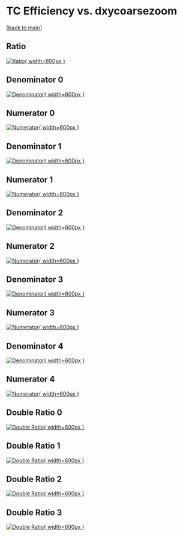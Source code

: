 # TC Efficiency vs. dxycoarsezoom

[[back to main](./)]



## Ratio

[![Ratio](../mtv/var/TC_loweta_211_0_eff_dxycoarsezoom.png){ width=600px }](../mtv/var/TC_loweta_211_0_eff_dxycoarsezoom.pdf)

## Denominator 0

[![Denominator](../mtv/den/TC_loweta_211_0_eff_dxycoarsezoom_den0.png){ width=600px }](../mtv/den/TC_loweta_211_0_eff_dxycoarsezoom_den0.pdf)

## Numerator 0

[![Numerator](../mtv/num/TC_loweta_211_0_eff_dxycoarsezoom_num0.png){ width=600px }](../mtv/num/TC_loweta_211_0_eff_dxycoarsezoom_num0.pdf)

## Denominator 1

[![Denominator](../mtv/den/TC_loweta_211_0_eff_dxycoarsezoom_den1.png){ width=600px }](../mtv/den/TC_loweta_211_0_eff_dxycoarsezoom_den1.pdf)

## Numerator 1

[![Numerator](../mtv/num/TC_loweta_211_0_eff_dxycoarsezoom_num1.png){ width=600px }](../mtv/num/TC_loweta_211_0_eff_dxycoarsezoom_num1.pdf)

## Denominator 2

[![Denominator](../mtv/den/TC_loweta_211_0_eff_dxycoarsezoom_den2.png){ width=600px }](../mtv/den/TC_loweta_211_0_eff_dxycoarsezoom_den2.pdf)

## Numerator 2

[![Numerator](../mtv/num/TC_loweta_211_0_eff_dxycoarsezoom_num2.png){ width=600px }](../mtv/num/TC_loweta_211_0_eff_dxycoarsezoom_num2.pdf)

## Denominator 3

[![Denominator](../mtv/den/TC_loweta_211_0_eff_dxycoarsezoom_den3.png){ width=600px }](../mtv/den/TC_loweta_211_0_eff_dxycoarsezoom_den3.pdf)

## Numerator 3

[![Numerator](../mtv/num/TC_loweta_211_0_eff_dxycoarsezoom_num3.png){ width=600px }](../mtv/num/TC_loweta_211_0_eff_dxycoarsezoom_num3.pdf)

## Denominator 4

[![Denominator](../mtv/den/TC_loweta_211_0_eff_dxycoarsezoom_den4.png){ width=600px }](../mtv/den/TC_loweta_211_0_eff_dxycoarsezoom_den4.pdf)

## Numerator 4

[![Numerator](../mtv/num/TC_loweta_211_0_eff_dxycoarsezoom_num4.png){ width=600px }](../mtv/num/TC_loweta_211_0_eff_dxycoarsezoom_num4.pdf)

## Double Ratio 0

[![Double Ratio](../mtv/ratio/TC_loweta_211_0_eff_dxycoarsezoom_ratio0.png){ width=600px }](../mtv/ratio/TC_loweta_211_0_eff_dxycoarsezoom_ratio0.pdf)

## Double Ratio 1

[![Double Ratio](../mtv/ratio/TC_loweta_211_0_eff_dxycoarsezoom_ratio1.png){ width=600px }](../mtv/ratio/TC_loweta_211_0_eff_dxycoarsezoom_ratio1.pdf)

## Double Ratio 2

[![Double Ratio](../mtv/ratio/TC_loweta_211_0_eff_dxycoarsezoom_ratio2.png){ width=600px }](../mtv/ratio/TC_loweta_211_0_eff_dxycoarsezoom_ratio2.pdf)

## Double Ratio 3

[![Double Ratio](../mtv/ratio/TC_loweta_211_0_eff_dxycoarsezoom_ratio3.png){ width=600px }](../mtv/ratio/TC_loweta_211_0_eff_dxycoarsezoom_ratio3.pdf)


